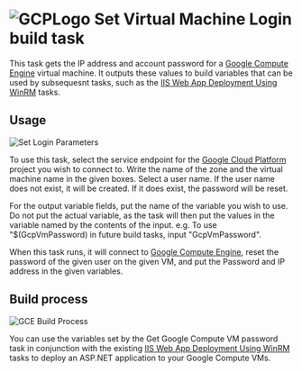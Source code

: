 # ![GCPLogo][GCPLogo] Set Virtual Machine Login build task

This task gets the IP address and account password for a [Google Compute Engine][GCE]
virtual machine. It outputs these values to build variables that can be used by subsequesnt
tasks, such as the [IIS Web App Deployment Using WinRM][WinRmTasks] tasks.

## Usage

![Set Login Parameters][SetLoginParameters]

To use this task, select the service endpoint for the [Google Cloud Platform][GCP] project you wish to connect to.
Write the name of the zone and the virtual machine name in the given boxes.
Select a user name. If the user name does not exist, it will be created. If it does
exist, the password will be reset.

For the output variable fields, put the name of the variable you wish to use.
Do not put the actual variable, as the task will then put the values in the variable
named by the contents of the input. e.g. To use "$(GcpVmPassword) in future build
tasks, input "GcpVmPassword".

When this task runs, it will connect to [Google Compute Engine][GCE], reset the
password of the given user on the given VM, and put the Password and IP address in
the given variables.

## Build process

![GCE Build Process][GceBuildProcess]

You can use the variables set by the Get Google Compute VM password task in conjunction
with the existing [IIS Web App Deployment Using WinRM][WinRmTasks] tasks to deploy
an ASP.NET application to your Google Compute VMs.



[GCPLogo]: ../images/cloud_64x64.png
[SetLoginParameters]: ../images/screenshots/set-login-inputs.png
[GceBuildProcess]: ../images/screenshots/GceBuildProcess.png
[WinRmTasks]: https://marketplace.visualstudio.com/items?itemName=ms-vscs-rm.iiswebapp
[GCP]: https://cloud.google.com
[GCE]: https://cloud.google.com/compute
